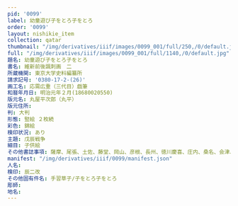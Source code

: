 ```yaml
---
pid: '0099'
label: 幼童遊び子をとろ子をとろ
order: '0099'
layout: nishikie_item
collection: qatar
thumbnail: "/img/derivatives/iiif/images/0099_001/full/250,/0/default.jpg"
full: "/img/derivatives/iiif/images/0099_001/full/1140,/0/default.jpg"
題名: 幼童遊び子をとろ子をとろ
書名: 維新前後諷刺画　二
所蔵機関: 東京大学史料編纂所
請求記号: '0380-17-2-(26)'
画工名: 応需広重（三代目）戯筆
和暦年月日: 明治元年２月(18680020550)
版元名: 丸屋平次郎（丸平）
版元住所: 
判: 大判
形態: 竪絵 ２枚続
彩色: 錦絵
検印状況: あり
主題: 戊辰戦争
細目: 子供絵
その他書誌事項: 薩摩、尾張、土佐、藤堂、岡山、彦根、長州、徳川慶喜、庄内、桑名、会津、姫路、０３８０－１７－１－（２２）も同一
manifest: "/img/derivatives/iiif/0099/manifest.json"
人名: 
検印: 辰二改
その他固有件名: 手習草子/子をとろ子をとろ
彫師: 
地名: 
---
```

